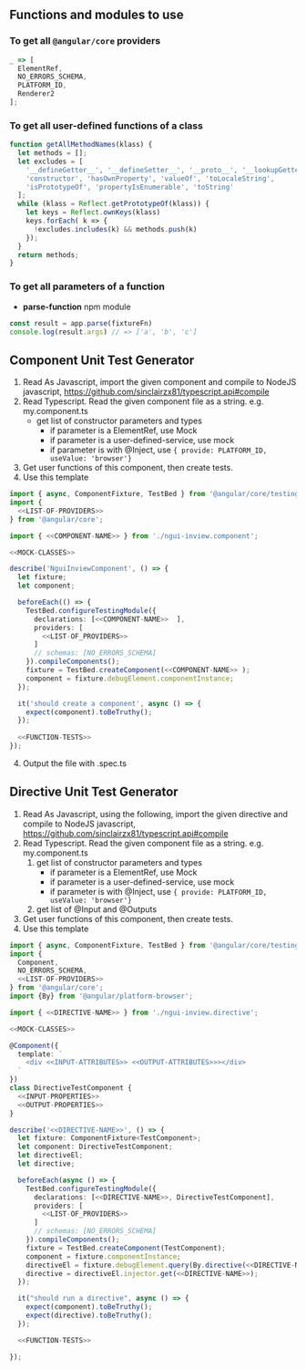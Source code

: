 ## Functions and modules to use

### To get all `@angular/core` providers
```js
_ => [
  ElementRef,
  NO_ERRORS_SCHEMA,
  PLATFORM_ID,
  Renderer2
];
```
### To get all user-defined functions of a class
```js
function getAllMethodNames(klass) {
  let methods = [];
  let excludes = [
    '__defineGetter__', '__defineSetter__', '__proto__', '__lookupGetter__', '__lookupSetter__',
    'constructor', 'hasOwnProperty', 'valueOf', 'toLocaleString',
    'isPrototypeOf', 'propertyIsEnumerable', 'toString'
  ];
  while (klass = Reflect.getPrototypeOf(klass)) {
    let keys = Reflect.ownKeys(klass)
    keys.forEach( k => {
      !excludes.includes(k) && methods.push(k)
    });
  }
  return methods;
}
```

### To get all parameters of a function
- **parse-function** npm module
```js
const result = app.parse(fixtureFn)
console.log(result.args) // => ['a', 'b', 'c']
```

## Component Unit Test Generator

1. Read As Javascript, import the given component and compile to NodeJS javascript, 
   https://github.com/sinclairzx81/typescript.api#compile
1. Read Typescript. Read the given component file as a string. e.g. my.component.ts
   - get list of constructor parameters and types
      - if parameter is a ElementRef, use Mock
      - if parameter is a user-defined-service, use mock
      - if parameter is with @Inject, use  `{ provide: PLATFORM_ID, useValue: 'browser'}`
1. Get user functions of this component, then create tests.
1. Use this template
```ts
import { async, ComponentFixture, TestBed } from '@angular/core/testing';
import { 
  <<LIST-OF-PROVIDERS>>
} from '@angular/core';

import { <<COMPONENT-NAME>> } from './ngui-inview.component';

<<MOCK-CLASSES>>

describe('NguiInviewComponent', () => {
  let fixture;
  let component;

  beforeEach(() => {
    TestBed.configureTestingModule({
      declarations: [<<COMPONENT-NAME>>  ],
      providers: [
        <<LIST-OF_PROVIDERS>>
      ]
      // schemas: [NO_ERRORS_SCHEMA]
    }).compileComponents();
    fixture = TestBed.createComponent(<<COMPONENT-NAME>> );
    component = fixture.debugElement.componentInstance;
  });

  it('should create a component', async () => {
    expect(component).toBeTruthy();
  });
  
  <<FUNCTION-TESTS>>
});
```
4. Output the file with .spec.ts


## Directive Unit Test Generator

1. Read As Javascript, using the following, import the given directive and compile to NodeJS javascript, 
   https://github.com/sinclairzx81/typescript.api#compile
1. Read Typescript. Read the given component file as a string. e.g. my.component.ts
   1. get list of constructor parameters and types
      - if parameter is a ElementRef, use Mock
      - if parameter is a user-defined-service, use mock
      - if parameter is with @Inject, use  `{ provide: PLATFORM_ID, useValue: 'browser'}`
   1. get list of @Input and @Outputs
1. Get user functions of this component, then create tests.
1. Use this template
```ts
import { async, ComponentFixture, TestBed } from '@angular/core/testing';
import { 
  Component,
  NO_ERRORS_SCHEMA,
  <<LIST-OF-PROVIDERS>>
} from '@angular/core';
import {By} from '@angular/platform-browser';

import { <<DIRECTIVE-NAME>> } from './ngui-inview.directive';

<<MOCK-CLASSES>>

@Component({
  template: `
    <div <<INPUT-ATTRIBUTES>> <<OUTPUT-ATTRIBUTES>>></div>
  `
})
class DirectiveTestComponent {
  <<INPUT-PROPERTIES>>
  <<OUTPUT-PROPERTIES>>
}

describe('<<DIRECTIVE-NAME>>', () => {
  let fixture: ComponentFixture<TestComponent>;
  let component: DirectiveTestComponent;
  let directiveEl;
  let directive;

  beforeEach(async () => {
    TestBed.configureTestingModule({
      declarations: [<<DIRECTIVE-NAME>>, DirectiveTestComponent],
      providers: [
        <<LIST-OF_PROVIDERS>>
      ]
      // schemas: [NO_ERRORS_SCHEMA]
    }).compileComponents();
    fixture = TestBed.createComponent(TestComponent);
    component = fixture.componentInstance;
    directiveEl = fixture.debugElement.query(By.directive(<<DIRECTIVE-NAME>>));
    directive = directiveEl.injector.get(<<DIRECTIVE-NAME>>);
  });

  it("should run a directive", async () => {
    expect(component).toBeTruthy();
    expect(directive).toBeTruthy();
  });

  <<FUNCTION-TESTS>>

});
```
